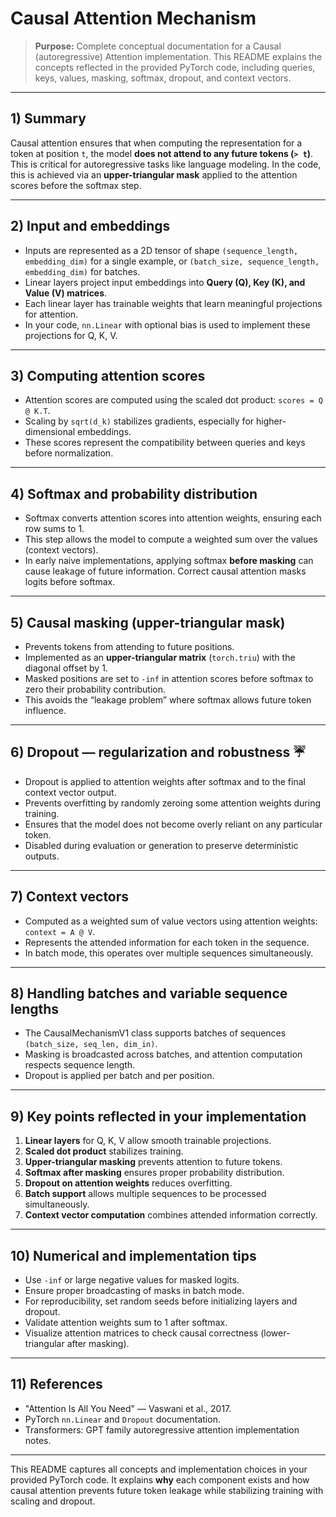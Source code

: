 # Causal Attention Mechanism 

> **Purpose:** Complete conceptual documentation for a Causal (autoregressive) Attention implementation. This README explains the concepts reflected in the provided PyTorch code, including queries, keys, values, masking, softmax, dropout, and context vectors.

---

## 1) Summary 

Causal attention ensures that when computing the representation for a token at position `t`, the model **does not attend to any future tokens (`> t`)**. This is critical for autoregressive tasks like language modeling. In the code, this is achieved via an **upper-triangular mask** applied to the attention scores before the softmax step.

---

## 2) Input and embeddings 

* Inputs are represented as a 2D tensor of shape `(sequence_length, embedding_dim)` for a single example, or `(batch_size, sequence_length, embedding_dim)` for batches.
* Linear layers project input embeddings into **Query (Q), Key (K), and Value (V) matrices**.
* Each linear layer has trainable weights that learn meaningful projections for attention.
* In your code, `nn.Linear` with optional bias is used to implement these projections for Q, K, V.

---

## 3) Computing attention scores 

* Attention scores are computed using the scaled dot product: `scores = Q @ K.T`.
* Scaling by `sqrt(d_k)` stabilizes gradients, especially for higher-dimensional embeddings.
* These scores represent the compatibility between queries and keys before normalization.

---

## 4) Softmax and probability distribution 

* Softmax converts attention scores into attention weights, ensuring each row sums to 1.
* This step allows the model to compute a weighted sum over the values (context vectors).
* In early naive implementations, applying softmax **before masking** can cause leakage of future information. Correct causal attention masks logits before softmax.

---

## 5) Causal masking (upper-triangular mask) 

* Prevents tokens from attending to future positions.
* Implemented as an **upper-triangular matrix** (`torch.triu`) with the diagonal offset by 1.
* Masked positions are set to `-inf` in attention scores before softmax to zero their probability contribution.
* This avoids the “leakage problem” where softmax allows future token influence.

---

## 6) Dropout — regularization and robustness ☔

* Dropout is applied to attention weights after softmax and to the final context vector output.
* Prevents overfitting by randomly zeroing some attention weights during training.
* Ensures that the model does not become overly reliant on any particular token.
* Disabled during evaluation or generation to preserve deterministic outputs.

---

## 7) Context vectors 

* Computed as a weighted sum of value vectors using attention weights: `context = A @ V`.
* Represents the attended information for each token in the sequence.
* In batch mode, this operates over multiple sequences simultaneously.

---

## 8) Handling batches and variable sequence lengths 

* The CausalMechanismV1 class supports batches of sequences `(batch_size, seq_len, dim_in)`.
* Masking is broadcasted across batches, and attention computation respects sequence length.
* Dropout is applied per batch and per position.

---

## 9) Key points reflected in your implementation 

1. **Linear layers** for Q, K, V allow smooth trainable projections.
2. **Scaled dot product** stabilizes training.
3. **Upper-triangular masking** prevents attention to future tokens.
4. **Softmax after masking** ensures proper probability distribution.
5. **Dropout on attention weights** reduces overfitting.
6. **Batch support** allows multiple sequences to be processed simultaneously.
7. **Context vector computation** combines attended information correctly.

---

## 10) Numerical and implementation tips 

* Use `-inf` or large negative values for masked logits.
* Ensure proper broadcasting of masks in batch mode.
* For reproducibility, set random seeds before initializing layers and dropout.
* Validate attention weights sum to 1 after softmax.
* Visualize attention matrices to check causal correctness (lower-triangular after masking).

---

## 11) References 

* "Attention Is All You Need" — Vaswani et al., 2017.
* PyTorch `nn.Linear` and `Dropout` documentation.
* Transformers: GPT family autoregressive attention implementation notes.

---

This README captures all concepts and implementation choices in your provided PyTorch code. It explains **why** each component exists and how causal attention prevents future token leakage while stabilizing training with scaling and dropout.
